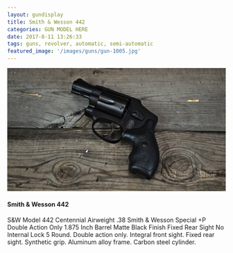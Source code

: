 ```yaml
---
layout: gundisplay
title: Smith & Wesson 442
categories: GUN MODEL HERE
date: 2017-8-11 13:26:33
tags: guns, revolver, automatic, semi-automatic
featured_image: '/images/guns/gun-1005.jpg'
---
```


<div>
<img src="/images/guns/gun-1005.jpg" alt="Smith & Wesson" />
</div>

#### Smith & Wesson 442
 S&W Model 442 Centennial Airweight .38 Smith & Wesson Special +P Double Action Only 1.875 Inch Barrel Matte Black Finish Fixed Rear Sight No Internal Lock 5 Round. Double action only. Integral front sight. Fixed rear sight. Synthetic grip. Aluminum alloy frame. Carbon steel cylinder.
